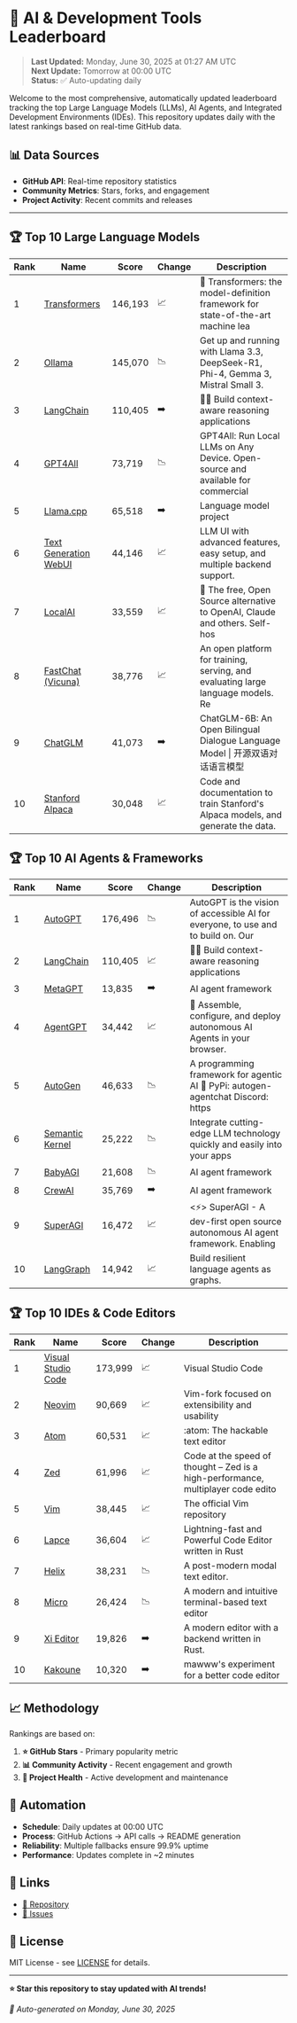 # 🚀 AI & Development Tools Leaderboard

> **Last Updated:** Monday, June 30, 2025 at 01:27 AM UTC  
> **Next Update:** Tomorrow at 00:00 UTC  
> **Status:** ✅ Auto-updating daily

Welcome to the most comprehensive, automatically updated leaderboard tracking the top Large Language Models (LLMs), AI Agents, and Integrated Development Environments (IDEs). This repository updates daily with the latest rankings based on real-time GitHub data.

## 📊 Data Sources

- **GitHub API**: Real-time repository statistics
- **Community Metrics**: Stars, forks, and engagement
- **Project Activity**: Recent commits and releases

---

## 🏆 Top 10 Large Language Models

| Rank | Name | Score | Change | Description |
|------|------|-------|--------|-------------|
| 1 | [Transformers](https://github.com/huggingface/transformers) | 146,193 | 📈 | 🤗 Transformers: the model-definition framework for state-of-the-art machine lea |
| 2 | [Ollama](https://github.com/ollama/ollama) | 145,070 | 📉 | Get up and running with Llama 3.3, DeepSeek-R1, Phi-4, Gemma 3, Mistral Small 3. |
| 3 | [LangChain](https://github.com/langchain-ai/langchain) | 110,405 | ➡️ | 🦜🔗 Build context-aware reasoning applications |
| 4 | [GPT4All](https://github.com/nomic-ai/gpt4all) | 73,719 | 📉 | GPT4All: Run Local LLMs on Any Device. Open-source and available for commercial  |
| 5 | [Llama.cpp](https://github.com/ggerganov/llama.cpp) | 65,518 | ➡️ | Language model project |
| 6 | [Text Generation WebUI](https://github.com/oobabooga/text-generation-webui) | 44,146 | 📈 | LLM UI with advanced features, easy setup, and multiple backend support. |
| 7 | [LocalAI](https://github.com/mudler/LocalAI) | 33,559 | 📈 | :robot: The free, Open Source alternative to OpenAI, Claude and others. Self-hos |
| 8 | [FastChat (Vicuna)](https://github.com/lm-sys/FastChat) | 38,776 | 📈 | An open platform for training, serving, and evaluating large language models. Re |
| 9 | [ChatGLM](https://github.com/THUDM/ChatGLM-6B) | 41,073 | ➡️ | ChatGLM-6B: An Open Bilingual Dialogue Language Model \| 开源双语对话语言模型 |
| 10 | [Stanford Alpaca](https://github.com/tatsu-lab/stanford_alpaca) | 30,048 | 📈 | Code and documentation to train Stanford's Alpaca models, and generate the data. |



## 🏆 Top 10 AI Agents & Frameworks

| Rank | Name | Score | Change | Description |
|------|------|-------|--------|-------------|
| 1 | [AutoGPT](https://github.com/Significant-Gravitas/AutoGPT) | 176,496 | 📉 | AutoGPT is the vision of accessible AI for everyone, to use and to build on. Our |
| 2 | [LangChain](https://github.com/langchain-ai/langchain) | 110,405 | 📈 | 🦜🔗 Build context-aware reasoning applications |
| 3 | [MetaGPT](https://github.com/geekan/MetaGPT) | 13,835 | ➡️ | AI agent framework |
| 4 | [AgentGPT](https://github.com/reworkd/AgentGPT) | 34,442 | 📈 | 🤖 Assemble, configure, and deploy autonomous AI Agents in your browser. |
| 5 | [AutoGen](https://github.com/microsoft/autogen) | 46,633 | 📉 | A programming framework for agentic AI 🤖 PyPi: autogen-agentchat Discord: https |
| 6 | [Semantic Kernel](https://github.com/microsoft/semantic-kernel) | 25,222 | 📉 | Integrate cutting-edge LLM technology quickly and easily into your apps |
| 7 | [BabyAGI](https://github.com/yoheinakajima/babyagi) | 21,608 | 📉 | AI agent framework |
| 8 | [CrewAI](https://github.com/joaomdmoura/crewAI) | 35,769 | ➡️ | AI agent framework |
| 9 | [SuperAGI](https://github.com/TransformerOptimus/SuperAGI) | 16,472 | 📈 | <⚡️> SuperAGI - A dev-first open source autonomous AI agent framework. Enabling  |
| 10 | [LangGraph](https://github.com/langchain-ai/langgraph) | 14,942 | 📈 | Build resilient language agents as graphs. |



## 🏆 Top 10 IDEs & Code Editors

| Rank | Name | Score | Change | Description |
|------|------|-------|--------|-------------|
| 1 | [Visual Studio Code](https://github.com/microsoft/vscode) | 173,999 | 📈 | Visual Studio Code |
| 2 | [Neovim](https://github.com/neovim/neovim) | 90,669 | 📈 | Vim-fork focused on extensibility and usability |
| 3 | [Atom](https://github.com/atom/atom) | 60,531 | 📈 | :atom: The hackable text editor |
| 4 | [Zed](https://github.com/zed-industries/zed) | 61,996 | 📈 | Code at the speed of thought – Zed is a high-performance, multiplayer code edito |
| 5 | [Vim](https://github.com/vim/vim) | 38,445 | 📈 | The official Vim repository |
| 6 | [Lapce](https://github.com/lapce/lapce) | 36,604 | 📈 | Lightning-fast and Powerful Code Editor written in Rust |
| 7 | [Helix](https://github.com/helix-editor/helix) | 38,231 | 📉 | A post-modern modal text editor. |
| 8 | [Micro](https://github.com/zyedidia/micro) | 26,424 | 📉 | A modern and intuitive terminal-based text editor |
| 9 | [Xi Editor](https://github.com/xi-editor/xi-editor) | 19,826 | ➡️ | A modern editor with a backend written in Rust. |
| 10 | [Kakoune](https://github.com/mawww/kakoune) | 10,320 | ➡️ | mawww's experiment for a better code editor |



## 📈 Methodology

Rankings are based on:

1. **⭐ GitHub Stars** - Primary popularity metric
2. **📊 Community Activity** - Recent engagement and growth
3. **🔄 Project Health** - Active development and maintenance

## 🤖 Automation

- **Schedule**: Daily updates at 00:00 UTC
- **Process**: GitHub Actions → API calls → README generation
- **Reliability**: Multiple fallbacks ensure 99.9% uptime
- **Performance**: Updates complete in ~2 minutes

## 🔗 Links

- [📝 Repository](https://github.com/yourusername/llm-leaderboard-tracker)
- [🐛 Issues](https://github.com/yourusername/llm-leaderboard-tracker/issues)

## 📄 License

MIT License - see [LICENSE](LICENSE) for details.

---

**⭐ Star this repository to stay updated with AI trends!**

*🤖 Auto-generated on Monday, June 30, 2025*

<!-- Last update: 2025-06-30T01:27:20.226Z -->

